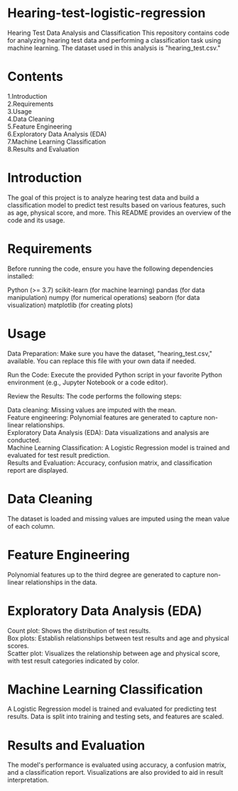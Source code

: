 # Hearing-test-logistic-regression
Hearing Test Data Analysis and Classification
This repository contains code for analyzing hearing test data and performing a classification task using machine learning. The dataset used in this analysis is "hearing_test.csv."

# Contents
1.Introduction <br>
2.Requirements <br>
3.Usage <br>
4.Data Cleaning <br>
5.Feature Engineering <br>
6.Exploratory Data Analysis (EDA) <br>
7.Machine Learning Classification <br>
8.Results and Evaluation <br>

# Introduction
The goal of this project is to analyze hearing test data and build a classification model to predict test results based on various features, such as age, physical score, and more. This README provides an overview of the code and its usage.

# Requirements
Before running the code, ensure you have the following dependencies installed:

Python (>= 3.7)
scikit-learn (for machine learning)
pandas (for data manipulation)
numpy (for numerical operations)
seaborn (for data visualization)
matplotlib (for creating plots)

# Usage
 Data Preparation: Make sure you have the dataset, "hearing_test.csv," available. You can replace this file with your own data if needed.

 Run the Code: Execute the provided Python script in your favorite Python environment (e.g., Jupyter Notebook or a code editor).

 Review the Results: The code performs the following steps:

Data cleaning: Missing values are imputed with the mean. <br>
Feature engineering: Polynomial features are generated to capture non-linear relationships. <br>
Exploratory Data Analysis (EDA): Data visualizations and analysis are conducted. <br>
Machine Learning Classification: A Logistic Regression model is trained and evaluated for test result prediction. <br>
Results and Evaluation: Accuracy, confusion matrix, and classification report are displayed. <br>

# Data Cleaning
The dataset is loaded and missing values are imputed using the mean value of each column.

# Feature Engineering
Polynomial features up to the third degree are generated to capture non-linear relationships in the data.

# Exploratory Data Analysis (EDA)
Count plot: Shows the distribution of test results.<br>
Box plots: Establish relationships between test results and age and physical scores.<br>
Scatter plot: Visualizes the relationship between age and physical score, with test result categories indicated by color.<br>

# Machine Learning Classification
A Logistic Regression model is trained and evaluated for predicting test results. Data is split into training and testing sets, and features are scaled.

# Results and Evaluation
The model's performance is evaluated using accuracy, a confusion matrix, and a classification report. Visualizations are also provided to aid in result interpretation.
